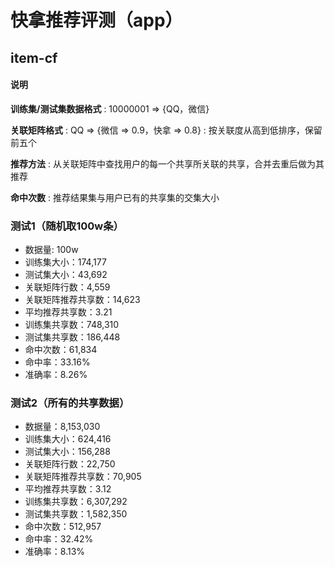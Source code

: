 快拿推荐评测（app）
===============
item-cf
-------------

#### 说明

**训练集/测试集数据格式**
: 10000001 => {QQ，微信}

**关联矩阵格式**
: QQ => {微信 => 0.9，快拿 => 0.8} 
: 按关联度从高到低排序，保留前五个

**推荐方法**
: 从关联矩阵中查找用户的每一个共享所关联的共享，合并去重后做为其推荐

**命中次数**
: 推荐结果集与用户已有的共享集的交集大小

### 测试1（随机取100w条）
- 数据量: 100w
- 训练集大小：174,177
- 测试集大小：43,692
- 关联矩阵行数：4,559
- 关联矩阵推荐共享数：14,623
- 平均推荐共享数：3.21
- 训练集共享数：748,310
- 测试集共享数：186,448
- 命中次数：61,834
- 命中率：33.16%
- 准确率：8.26%

### 测试2（所有的共享数据）
- 数据量：8,153,030
- 训练集大小：624,416
- 测试集大小：156,288
- 关联矩阵行数：22,750
- 关联矩阵推荐共享数：70,905
- 平均推荐共享数：3.12
- 训练集共享数：6,307,292
- 测试集共享数：1,582,350
- 命中次数：512,957
- 命中率：32.42%
- 准确率：8.13%
